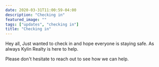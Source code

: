 ```yaml
---
date: 2020-03-31T11:00:59-04:00
description: "Checking in"
featured_image: ""
tags: ["updates", "checking in"]
title: "Checking in"
---
```


Hey all,
Just wanted to check in and hope everyone is staying safe. As always Kylin Realty is here to help.

Please don't hesitate to reach out to see how we can help.